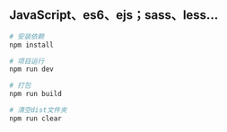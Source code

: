 ## JavaScript、es6、ejs；sass、less...

``` bash
# 安装依赖
npm install

# 项目运行
npm run dev

# 打包
npm run build

# 清空dist文件夹
npm run clear
```
